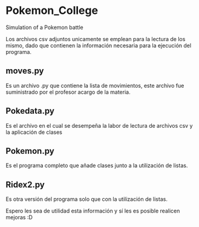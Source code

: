 # Pokemon_College
Simulation of a Pokemon battle

Los archivos csv adjuntos unicamente se emplean para la lectura de los mismo, dado que contienen la información necesaria para la ejecución del programa.

## moves.py
Es un archivo .py que contiene la lista de movimientos, este archivo fue suministrado por el profesor acargo de la materia.

## Pokedata.py
Es el archivo en el cual se desempeña la labor de lectura de archivos csv y la aplicación de clases

## Pokemon.py
Es el programa completo que añade clases junto a la utilización de listas.

## Ridex2.py
Es otra versión del programa solo que con la utilización de listas.

Espero les sea de utilidad esta información y sí les es posible realicen mejoras :D
